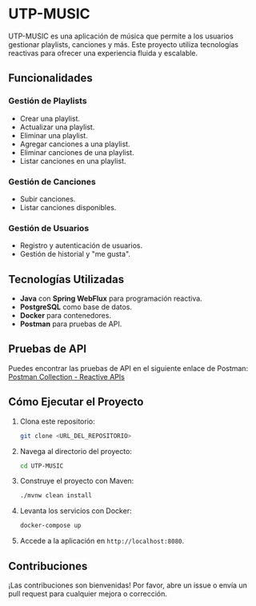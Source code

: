# UTP-MUSIC

UTP-MUSIC es una aplicación de música que permite a los usuarios gestionar playlists, canciones y más. Este proyecto utiliza tecnologías reactivas para ofrecer una experiencia fluida y escalable.

## Funcionalidades

### Gestión de Playlists

- Crear una playlist.
- Actualizar una playlist.
- Eliminar una playlist.
- Agregar canciones a una playlist.
- Eliminar canciones de una playlist.
- Listar canciones en una playlist.

### Gestión de Canciones

- Subir canciones.
- Listar canciones disponibles.

### Gestión de Usuarios

- Registro y autenticación de usuarios.
- Gestión de historial y "me gusta".

## Tecnologías Utilizadas

- **Java** con **Spring WebFlux** para programación reactiva.
- **PostgreSQL** como base de datos.
- **Docker** para contenedores.
- **Postman** para pruebas de API.

## Pruebas de API

Puedes encontrar las pruebas de API en el siguiente enlace de Postman:
[Postman Collection - Reactive APIs](https://postman.co/workspace/Reactive-apis~07eec7e1-6fe1-4732-8d2c-efa9bfd1e7dd/collection/24875264-1f287f53-aa4f-4abb-a57d-54c38a5ebc73?action=share&creator=24875264)

## Cómo Ejecutar el Proyecto

1. Clona este repositorio:

   ```bash
   git clone <URL_DEL_REPOSITORIO>
   ```

2. Navega al directorio del proyecto:

   ```bash
   cd UTP-MUSIC
   ```

3. Construye el proyecto con Maven:

   ```bash
   ./mvnw clean install
   ```

4. Levanta los servicios con Docker:

   ```bash
   docker-compose up
   ```

5. Accede a la aplicación en `http://localhost:8080`.

## Contribuciones

¡Las contribuciones son bienvenidas! Por favor, abre un issue o envía un pull request para cualquier mejora o corrección.
